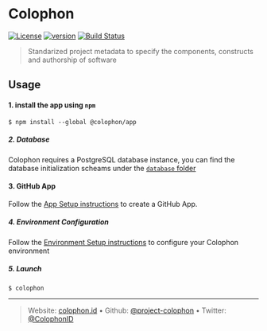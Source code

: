 # Colophon

[![License][license-image]][license-url] [![version][npm-image]][npm-url] [![Build Status][circle-image]][circle-url]

> Standarized project metadata to specify the components, constructs and authorship of software

## Usage

#### 1. install the app using `npm`

```shell
$ npm install --global @colophon/app
```

##### 2. Database

Colophon requires a PostgreSQL database instance, you can find the database initialization scheams under the [`database` folder](./database/)

#### 3. GitHub App

Follow the [App Setup instructions](./docs/app.md) to create a GitHub App.

##### 4. Environment Configuration

Follow the [Environment Setup instructions](./docs/environment.md) to configure your Colophon environment

##### 5. Launch

```shell
$ colophon
```

---
> Website: [colophon.id](https://colophon.id) &bull; 
> Github: [@project-colophon](https://github.com/project-colophon) &bull; 
> Twitter: [@ColophonID](https://twitter.com/ColophonID)

[license-url]: LICENSE
[license-image]: https://img.shields.io/github/license/project-colophon/app.svg?style=for-the-badge&logo=circleci

[circle-url]: https://circleci.com/gh/project-colophon/workflows/app
[circle-image]: https://img.shields.io/circleci/project/github/project-colophon/app/master.svg?style=for-the-badge&logo=circleci

[npm-url]: https://www.npmjs.com/package/@colophon/app
[npm-image]: https://img.shields.io/npm/v/@colophon/app.svg?style=for-the-badge&logo=npm
